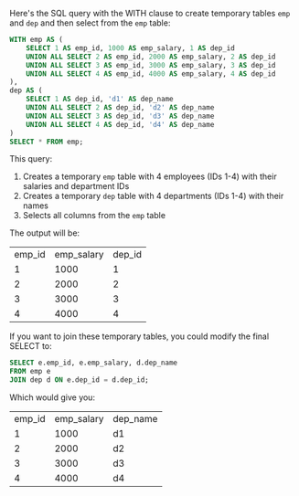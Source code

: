 Here's the SQL query with the WITH clause to create temporary tables `emp` and `dep` and then select from the `emp` table:

```SQL
WITH emp AS (
    SELECT 1 AS emp_id, 1000 AS emp_salary, 1 AS dep_id
    UNION ALL SELECT 2 AS emp_id, 2000 AS emp_salary, 2 AS dep_id
    UNION ALL SELECT 3 AS emp_id, 3000 AS emp_salary, 3 AS dep_id
    UNION ALL SELECT 4 AS emp_id, 4000 AS emp_salary, 4 AS dep_id
),
dep AS (
    SELECT 1 AS dep_id, 'd1' AS dep_name
    UNION ALL SELECT 2 AS dep_id, 'd2' AS dep_name
    UNION ALL SELECT 3 AS dep_id, 'd3' AS dep_name
    UNION ALL SELECT 4 AS dep_id, 'd4' AS dep_name
)
SELECT * FROM emp;
```

This query:

1. Creates a temporary `emp` table with 4 employees (IDs 1-4) with their salaries and department IDs
2. Creates a temporary `dep` table with 4 departments (IDs 1-4) with their names
3. Selects all columns from the `emp` table

The output will be:

|   |   |   |
|---|---|---|
|emp_id|emp_salary|dep_id|
|1|1000|1|
|2|2000|2|
|3|3000|3|
|4|4000|4|

If you want to join these temporary tables, you could modify the final SELECT to:

```SQL
SELECT e.emp_id, e.emp_salary, d.dep_name
FROM emp e
JOIN dep d ON e.dep_id = d.dep_id;
```

Which would give you:

|   |   |   |
|---|---|---|
|emp_id|emp_salary|dep_name|
|1|1000|d1|
|2|2000|d2|
|3|3000|d3|
|4|4000|d4|
